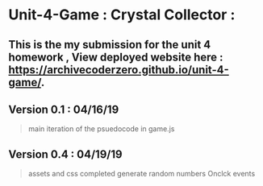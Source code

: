 # Unit-4-Game : Crystal Collector :
 
## This is the my submission for the unit 4 homework , View deployed website here : https://archivecoderzero.github.io/unit-4-game/.

## Version 0.1 : 04/16/19
> main iteration of the psuedocode in game.js

## Version 0.4 : 04/19/19
> assets and css completed
> generate random numbers
> Onclck events





